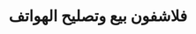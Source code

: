 ---
title: "فلاشفون بيع وتصليح الهواتف"
url: /brj-bjy-mkhtr/flshfwn-by-wtslyh-lhwtf/
shop: Handy
---